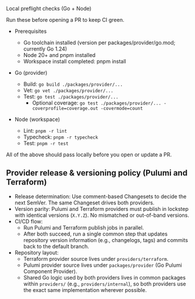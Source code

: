 Local preflight checks (Go + Node)

Run these before opening a PR to keep CI green.

- Prerequisites
  - Go toolchain installed (version per packages/provider/go.mod; currently Go 1.24)
  - Node 20+ and pnpm installed
  - Workspace install completed: pnpm install

- Go (provider)
  - Build: `go build ./packages/provider/...`
  - Vet: `go vet ./packages/provider/...`
  - Test: `go test ./packages/provider/...`
    - Optional coverage: `go test ./packages/provider/... -coverprofile=coverage.out -covermode=count`

- Node (workspace)
  - Lint: `pnpm -r lint`
  - Typecheck: `pnpm -r typecheck`
  - Test: `pnpm -r test`

All of the above should pass locally before you open or update a PR.

## Provider release & versioning policy (Pulumi and Terraform)

- Release determination: Use comment-based Changesets to decide the next SemVer. The same Changeset drives both providers.
- Version parity: Pulumi and Terraform providers must publish in lockstep with identical versions (`X.Y.Z`). No mismatched or out-of-band versions.
- CI/CD flow:
  - Run Pulumi and Terraform publish jobs in parallel.
  - After both succeed, run a single common step that updates repository version information (e.g., changelogs, tags) and commits back to the default branch.
- Repository layout:
  - Terraform provider source lives under `providers/terraform`.
  - Pulumi provider source lives under `packages/provider` (Go Pulumi Component Provider).
  - Shared Go logic used by both providers lives in common packages within `providers/` (e.g., `providers/internal`), so both providers use the exact same implementation wherever possible.
